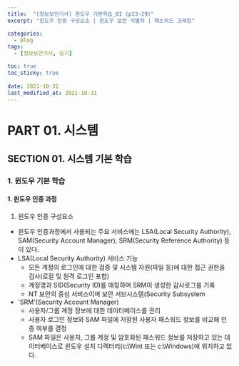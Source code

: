 ```yaml
---
title:  "[정보보안기사] 윈도우 기본학습_01 (p23~29)"
excerpt: "윈도우 인증 구성요소 | 윈도우 보안 식별자 | 패스워드 크래킹"

categories:
  - Blog
tags:
  - [정보보안기사, 실기]

toc: true
toc_sticky: true
 
date: 2021-10-31
last_modified_at: 2021-10-31
---
```



# PART 01. 시스템 
## SECTION 01. 시스템 기본 학습 
### 1. 윈도우 기본 학습 
#### 1. 윈도우 인증 과정 
1. 윈도우 인증 구성요소 
- 윈도우 인증과정에서 사용되는 주요 서비스에는 LSA(Local Security Authority), SAM(Security Account Manager), SRM(Security Reference Authority) 등이 있다.
- LSA(Local Security Authority) 서비스 기능 
    - 모든 계정의 로그인에 대한 검증 및 시스템 자원(파일 등)에 대한 접근 권한을 검사(로컬 및 원격 로그인 포함)
    - 계정명과 SID(Security ID)를 매칭하며 SRM이 생성한 감사로그를 기록
    - NT 보안의 중심 서비스이며 보안 서브시스템(Security Subsystem 
- 'SRM'(Security Account Manager) 
     - 사용자/그룹 계정 정보에 대한 데이터베이스를 관리
     - 사용자 로그인 정보와 SAM 파일에 저장된 사용자 패스워드 정보를 비교해 인증 여부를 결정 
     - SAM 파일은 사용자, 그룹 계정 및 암호화된 패스워드 정보를 저장하고 있는 데이터베이스로 윈도우 설치 디렉터리(c:\Wint 또는 c:\Windows)에 위치하고 있다. 
